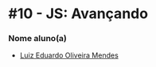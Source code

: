 # #10 - JS: Avançando

### Nome aluno(a)

- [Luiz Eduardo Oliveira Mendes](https://github.com/DuduBz7)